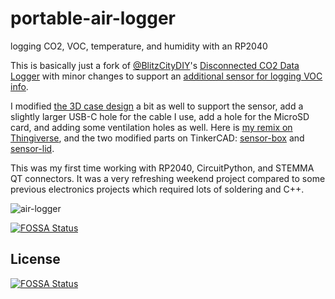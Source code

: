 # portable-air-logger
logging CO2, VOC, temperature, and humidity with an RP2040

This is basically just a fork of [@BlitzCityDIY](https://github.com/BlitzCityDIY)'s [Disconnected CO2 Data Logger](https://learn.adafruit.com/disconnected-co2-data-logger) with minor changes to support an [additional sensor for logging VOC info](https://www.adafruit.com/product/4829). 

I modified [the 3D case design](https://www.thingiverse.com/thing:5030874) a bit as well to support the sensor, add a slightly larger USB-C hole for the cable I use, add a hole for the MicroSD card, and adding some ventilation holes as well. Here is [my remix on Thingiverse](https://www.thingiverse.com/thing:5214475), and the two modified parts on TinkerCAD: [sensor-box](https://www.tinkercad.com/things/0YbBEU34PpT) and [sensor-lid](https://www.tinkercad.com/things/9p78jmuUmk7).

This was my first time working with RP2040, CircuitPython, and STEMMA QT connectors. It was a very refreshing weekend project compared to some previous electronics projects which required lots of soldering and C++.

![air-logger](https://user-images.githubusercontent.com/17863/150721770-ea3c41e4-5e17-4324-9afc-bd428591057b.jpg)

[![FOSSA Status](https://app.fossa.com/api/projects/git%2Bgithub.com%2Fdieseltravis%2Fportable-air-logger.svg?type=shield)](https://app.fossa.com/projects/git%2Bgithub.com%2Fdieseltravis%2Fportable-air-logger?ref=badge_shield)


## License
[![FOSSA Status](https://app.fossa.com/api/projects/git%2Bgithub.com%2Fdieseltravis%2Fportable-air-logger.svg?type=large)](https://app.fossa.com/projects/git%2Bgithub.com%2Fdieseltravis%2Fportable-air-logger?ref=badge_large)
